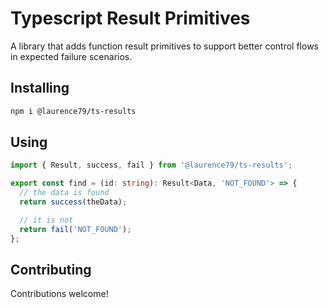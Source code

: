 # Typescript Result Primitives

A library that adds function result primitives to support better control flows
in expected failure scenarios.

## Installing

```sh
npm i @laurence79/ts-results
```

## Using

```ts
import { Result, success, fail } from '@laurence79/ts-results';

export const find = (id: string): Result<Data, 'NOT_FOUND'> => {
  // the data is found
  return success(theData);

  // it is not
  return fail('NOT_FOUND');
};
```

## Contributing

Contributions welcome!
